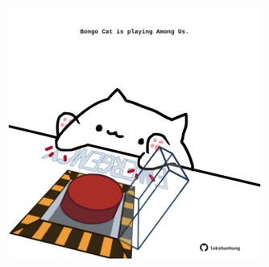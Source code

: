 <!-- built at 16/12/2023, 19:00:40 UTC -->
<p align="center">
  <img width="500" height="500" src="./ReadmeImage.svg">
</p>
